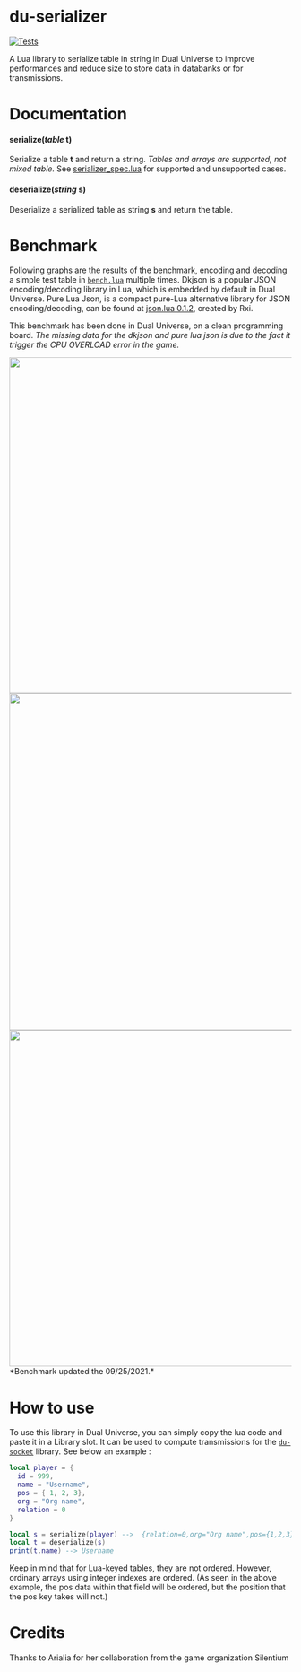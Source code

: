 <!-- Introduction -->
# du-serializer

[![Tests](https://github.com/EliasVilld/du-serializer/actions/workflows/test.yml/badge.svg?branch=main)](https://github.com/EliasVilld/du-serializer/actions/workflows/test.yml)

A Lua library to serialize table in string in Dual Universe to improve performances and reduce size to store data in databanks or for transmissions.

<!--List of methods and explanation -->
# Documentation
#### serialize(*table* t)
Serialize a table **t** and return a string.
*Tables and arrays are supported, not mixed table.* See [serializer_spec.lua](serializer_spec.lua) for supported and unsupported cases.

#### deserialize(*string* s)
Deserialize a serialized table as string **s** and return the table.


<!--Warnings concerning use -->
# Benchmark
Following graphs are the results of the benchmark, encoding and decoding a simple test table in [`bench.lua`](bench/bench.lua) multiple times.
Dkjson is a popular JSON encoding/decoding library in Lua, which is embedded by default in Dual Universe.
Pure Lua Json, is a compact pure-Lua alternative library for JSON encoding/decoding, can be found at [json.lua 0.1.2](https://github.com/rxi/json.lua), created by Rxi.

This benchmark has been done in Dual Universe, on a clean programming board.
*The missing data for the dkjson and pure lua json is due to the fact it trigger the CPU OVERLOAD error in the game.*

<img src="https://github.com/EliasVilld/du-serializer/blob/main/bench/Encoding%20Performances.png" width="600">
<img src="https://github.com/EliasVilld/du-serializer/blob/main/bench/Decoding%20Performances.png" width="600">
<img src="https://github.com/EliasVilld/du-serializer/blob/main/bench/Encoded%20Data%20Size.png" width="600">
*Benchmark updated the 09/25/2021.*

<!-- How to use -->
# How to use
To use this library in Dual Universe, you can simply copy the lua code and paste it in a Library slot. It can be used to compute transmissions for the [`du-socket`](https://github.com/EliasVilld/du-socket) library. See below an example :
```lua
local player = {
  id = 999,
  name = "Username",
  pos = { 1, 2, 3},
  org = "Org name",
  relation = 0
}

local s = serialize(player) -->  {relation=0,org="Org name",pos={1,2,3},id=999,name="Username"}
local t = deserialize(s)
print(t.name) --> Username

```
Keep in mind that for Lua-keyed tables, they are not ordered. However, ordinary arrays using integer indexes are ordered. 
(As seen in the above example, the pos data within that field will be ordered, but the position that the pos key takes will not.)

<!-- Explain how to use -->
# Credits
Thanks to Arialia for her collaboration from the game organization Silentium
